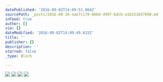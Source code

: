 ```yaml
---
datePublished: '2016-09-02T14:09:51.064Z'
sourcePath: _posts/2016-08-26-eae7c178-660d-499f-bdcb-a16151657090.md
inFeed: true
author: []
via: {}
dateModified: '2016-09-02T14:09:49.615Z'
title: ''
publisher: {}
description: ''
starred: false
_type: Blurb

---
```

![](https://the-grid-user-content.s3-us-west-2.amazonaws.com/39fe9b79-6fe4-4810-8885-3f88635fe5c2.jpg)
![](https://the-grid-user-content.s3-us-west-2.amazonaws.com/dffbd278-5325-499a-be4c-3a95df400f0f.jpg)
![](https://imgflo.herokuapp.com/graph/vahj1ThiexotieMo/1a3fefa11ae12ce506b1bf37f506ddd7/croprotate.jpg?cropheight=2348&cropwidth=3525&degrees=0&input=https%3A%2F%2Fthe-grid-user-content.s3-us-west-2.amazonaws.com%2F0a7dc884-37e9-44dc-91ee-6d6f97602f83.jpg&x=0&y=0)
![](https://the-grid-user-content.s3-us-west-2.amazonaws.com/a7b5b7ec-55bc-499f-8bbc-12abf7c40d67.jpg)